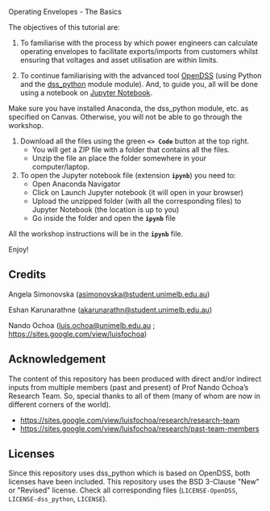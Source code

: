 Operating Envelopes - The Basics

The objectives of this tutorial are:
1. To familiarise with the process by which power engineers can calculate operating envelopes to facilitate exports/imports from customers whilst ensuring that voltages and asset utilisation are within limits.

2. To continue familiarising with the advanced tool [OpenDSS](https://www.epri.com/pages/sa/opendss) (using Python and the [dss_python](https://github.com/dss-extensions/dss_python) module module). And, to guide you, all will be done using a notebook on [Jupyter Notebook](https://jupyter.org/).

Make sure you have installed Anaconda, the dss_python module, etc. as specified on Canvas. Otherwise, you will not be able to go through the workshop.

1. Download all the files using the green **`<> Code`** button at the top right.
   - You will get a ZIP file with a folder that contains all the files.
   - Unzip the file an place the folder somewhere in your computer/laptop.
3. To open the Jupyter notebook file (extension **`ipynb`**) you need to:
   - Open Anaconda Navigator
   - Click on Launch Jupyter notebook (it will open in your browser)
   - Upload the unzipped folder (with all the corresponding files) to Jupyter Notebook (the location is up to you)
   - Go inside the folder and open the **`ipynb`** file

All the workshop instructions will be in the **`ipynb`** file.

Enjoy!

## Credits

Angela Simonovska (asimonovska@student.unimelb.edu.au)

Eshan Karunarathne (akarunarathn@student.unimelb.edu.au)

Nando Ochoa (luis.ochoa@unimelb.edu.au ; https://sites.google.com/view/luisfochoa)

## Acknowledgement

The content of this repository has been produced with direct and/or indirect inputs from multiple members (past and present) of Prof Nando Ochoa’s Research Team. So, special thanks to all of them (many of whom are now in different corners of the world).

* https://sites.google.com/view/luisfochoa/research/research-team
* https://sites.google.com/view/luisfochoa/research/past-team-members

## Licenses

Since this repository uses dss_python which is based on OpenDSS, both licenses have been included. This repository uses the BSD 3-Clause "New" or "Revised" license. Check all corresponding files (`LICENSE-OpenDSS`, `LICENSE-dss_python`, `LICENSE`).
